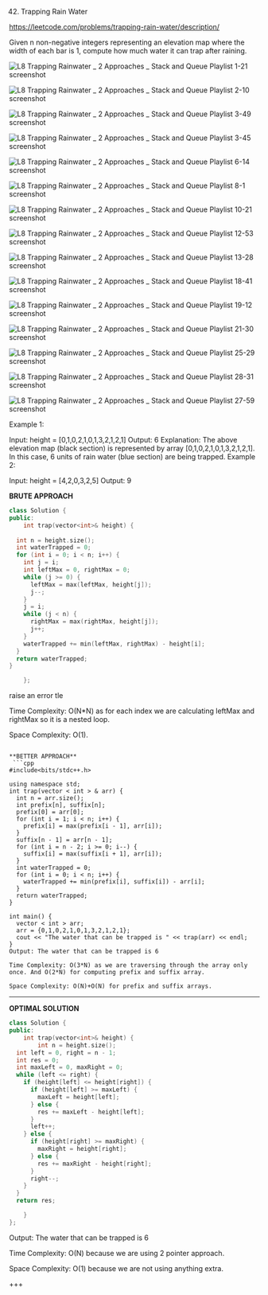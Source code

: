 42. Trapping Rain Water

https://leetcode.com/problems/trapping-rain-water/description/

Given n non-negative integers representing an elevation map where the width of each bar is 1, compute how much water it can trap after raining.

![L8  Trapping Rainwater _ 2 Approaches _ Stack and Queue Playlist 1-21 screenshot](https://github.com/user-attachments/assets/5005ba36-19a2-4b7c-8956-a5336c15bd31)

![L8  Trapping Rainwater _ 2 Approaches _ Stack and Queue Playlist 2-10 screenshot](https://github.com/user-attachments/assets/5f05d93b-b52f-4787-8d4a-3957e8fb8485)

![L8  Trapping Rainwater _ 2 Approaches _ Stack and Queue Playlist 3-49 screenshot](https://github.com/user-attachments/assets/f51feac6-97aa-48ec-8b56-217132b11531)


 
 ![L8  Trapping Rainwater _ 2 Approaches _ Stack and Queue Playlist 3-45 screenshot](https://github.com/user-attachments/assets/d83cf380-a7f3-43a4-883c-be823f9e4fff)

![L8  Trapping Rainwater _ 2 Approaches _ Stack and Queue Playlist 6-14 screenshot](https://github.com/user-attachments/assets/2cd91f32-63fc-4c22-b301-af697d9b1f68)

![L8  Trapping Rainwater _ 2 Approaches _ Stack and Queue Playlist 8-1 screenshot](https://github.com/user-attachments/assets/d7c8933d-d574-4126-9b1b-44c4af1a2508)

![L8  Trapping Rainwater _ 2 Approaches _ Stack and Queue Playlist 10-21 screenshot](https://github.com/user-attachments/assets/4828f7d2-2c62-4dc4-8091-eb848f3e40d2)

![L8  Trapping Rainwater _ 2 Approaches _ Stack and Queue Playlist 12-53 screenshot](https://github.com/user-attachments/assets/65a5f146-f6db-4ac4-9791-af90ac29ba62)

![L8  Trapping Rainwater _ 2 Approaches _ Stack and Queue Playlist 13-28 screenshot](https://github.com/user-attachments/assets/52710d87-5e35-4772-a58e-d1c36f4a5faa)

![L8  Trapping Rainwater _ 2 Approaches _ Stack and Queue Playlist 18-41 screenshot](https://github.com/user-attachments/assets/d5caeb48-a873-41b0-b4db-c7b8c2dc2dbe)

![L8  Trapping Rainwater _ 2 Approaches _ Stack and Queue Playlist 19-12 screenshot](https://github.com/user-attachments/assets/f1dd164f-74f6-4c05-b65b-269ecc095f71)


![L8  Trapping Rainwater _ 2 Approaches _ Stack and Queue Playlist 21-30 screenshot](https://github.com/user-attachments/assets/22462a88-58d2-4dcd-821e-61cb193a2159)

![L8  Trapping Rainwater _ 2 Approaches _ Stack and Queue Playlist 25-29 screenshot](https://github.com/user-attachments/assets/4dec3370-ee8c-4640-9db1-236b4841360e)

![L8  Trapping Rainwater _ 2 Approaches _ Stack and Queue Playlist 28-31 screenshot](https://github.com/user-attachments/assets/23ed0f79-3c08-4bd1-b958-81a8f25d9942)

![L8  Trapping Rainwater _ 2 Approaches _ Stack and Queue Playlist 27-59 screenshot](https://github.com/user-attachments/assets/b928eabf-6166-448a-a464-bfd8b3852d24)

Example 1:


Input: height = [0,1,0,2,1,0,1,3,2,1,2,1]
Output: 6
Explanation: The above elevation map (black section) is represented by array [0,1,0,2,1,0,1,3,2,1,2,1]. In this case, 6 units of rain water (blue section) are being trapped.
Example 2:

Input: height = [4,2,0,3,2,5]
Output: 9

**BRUTE APPROACH**
```cpp
class Solution {
public:
    int trap(vector<int>& height) {
     
  int n = height.size();
  int waterTrapped = 0;
  for (int i = 0; i < n; i++) {
    int j = i;
    int leftMax = 0, rightMax = 0;
    while (j >= 0) {
      leftMax = max(leftMax, height[j]);
      j--;
    }
    j = i;
    while (j < n) {
      rightMax = max(rightMax, height[j]);
      j++;
    }
    waterTrapped += min(leftMax, rightMax) - height[i];
  }
  return waterTrapped;
}

    };

```

raise an error tle

Time Complexity: O(N*N) as for each index we are calculating leftMax and rightMax so it is a nested loop.

Space Complexity: O(1).

```

**BETTER APPROACH**
 ```cpp
#include<bits/stdc++.h>

using namespace std;
int trap(vector < int > & arr) {
  int n = arr.size();
  int prefix[n], suffix[n];
  prefix[0] = arr[0];
  for (int i = 1; i < n; i++) {
    prefix[i] = max(prefix[i - 1], arr[i]);
  }
  suffix[n - 1] = arr[n - 1];
  for (int i = n - 2; i >= 0; i--) {
    suffix[i] = max(suffix[i + 1], arr[i]);
  }
  int waterTrapped = 0;
  for (int i = 0; i < n; i++) {
    waterTrapped += min(prefix[i], suffix[i]) - arr[i];
  }
  return waterTrapped;
}

int main() {
  vector < int > arr;
  arr = {0,1,0,2,1,0,1,3,2,1,2,1};
  cout << "The water that can be trapped is " << trap(arr) << endl;
}
Output: The water that can be trapped is 6

Time Complexity: O(3*N) as we are traversing through the array only once. And O(2*N) for computing prefix and suffix array.

Space Complexity: O(N)+O(N) for prefix and suffix arrays.
```


---

**OPTIMAL SOLUTION**

```cpp
class Solution {
public:
    int trap(vector<int>& height) {
        int n = height.size();
  int left = 0, right = n - 1;
  int res = 0;
  int maxLeft = 0, maxRight = 0;
  while (left <= right) {
    if (height[left] <= height[right]) {
      if (height[left] >= maxLeft) {
        maxLeft = height[left];
      } else {
        res += maxLeft - height[left];
      }
      left++;
    } else {
      if (height[right] >= maxRight) {
        maxRight = height[right];
      } else {
        res += maxRight - height[right];
      }
      right--;
    }
  }
  return res;

    }
};
```


Output: The water that can be trapped is 6

Time Complexity: O(N) because we are using 2 pointer approach.

Space Complexity: O(1) because we are not using anything extra.

+++
